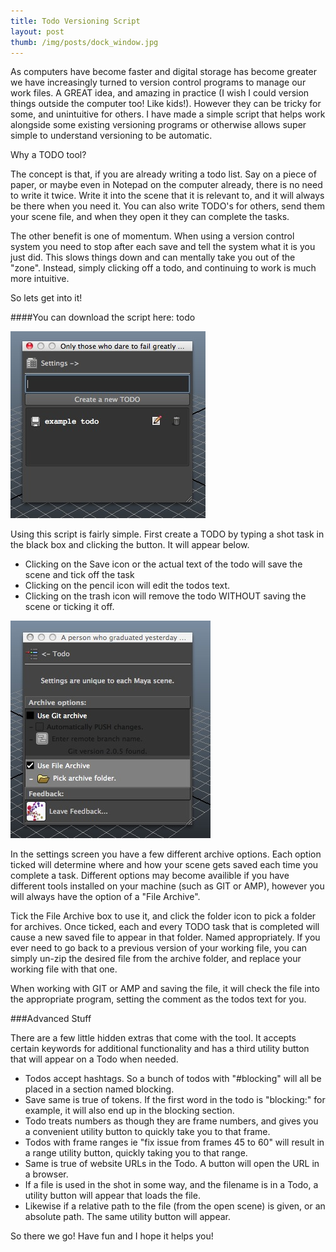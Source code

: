 ```yaml
---
title: Todo Versioning Script
layout: post
thumb: /img/posts/dock_window.jpg
---
```


As computers have become faster and digital storage has become greater we have increasingly turned to version control programs to manage our work files. A GREAT idea, and amazing in practice (I wish I could version things outside the computer too! Like kids!). However they can be tricky for some, and unintuitive for others. I have made a simple script that helps work alongside some existing versioning programs or otherwise allows super simple to understand versioning to be automatic.

Why a TODO tool?

The concept is that, if you are already writing a todo list. Say on a piece of paper, or maybe even in Notepad on the computer already, there is no need to write it twice. Write it into the scene that it is relevant to, and it will always be there when you need it. You can also write TODO's for others, send them your scene file, and when they open it they can complete the tasks.

The other benefit is one of momentum. When using a version control system you need to stop after each save and tell the system what it is you just did. This slows things down and can mentally take you out of the "zone". Instead, simply clicking off a todo, and continuing to work is much more intuitive.

So lets get into it!

####You can download the script here: <download>todo</download>


![main screen](/img/posts/todo-script-main.jpg)

Using this script is fairly simple. First create a TODO by typing a shot task in the black box and clicking the button. It will appear below.

* Clicking on the Save icon or the actual text of the todo will save the scene and tick off the task
* Clicking on the pencil icon will edit the todos text.
* Clicking on the trash icon will remove the todo WITHOUT saving the scene or ticking it off.

![settings screen](/img/posts/todo-script-settings.jpg)

In the settings screen you have a few different archive options. Each option ticked will determine where and how your scene gets saved each time you complete a task. Different options may become availible if you have different tools installed on your machine (such as GIT or AMP), however you will always have the option of a "File Archive".

Tick the File Archive box to use it, and click the folder icon to pick a folder for archives. Once ticked, each and every TODO task that is completed will cause a new saved file to appear in that folder. Named appropriately. If you ever need to go back to a previous version of your working file, you can simply un-zip the desired file from the archive folder, and replace your working file with that one.

When working with GIT or AMP and saving the file, it will check the file into the appropriate program, setting the comment as the todos text for you. 

###Advanced Stuff

There are a few little hidden extras that come with the tool. It accepts certain keywords for additional functionality and has a third utility button that will appear on a Todo when needed.

* Todos accept hashtags. So a bunch of todos with "#blocking" will all be placed in a section named blocking.
* Save same is true of tokens. If the first word in the todo is "blocking:" for example, it will also end up in the blocking section.
* Todo treats numbers as though they are frame numbers, and gives you a convenient utility button to quickly take you to that frame.
* Todos with frame ranges ie "fix issue from frames 45 to 60" will result in a range utility button, quickly taking you to that range.
* Same is true of website URLs in the Todo. A button will open the URL in a browser.
* If a file is used in the shot in some way, and the filename is in a Todo, a utility button will appear that loads the file.
* Likewise if a relative path to the file (from the open scene) is given, or an absolute path. The same utility button will appear.

<div class="centered">So there we go! Have fun and I hope it helps you!</div>


